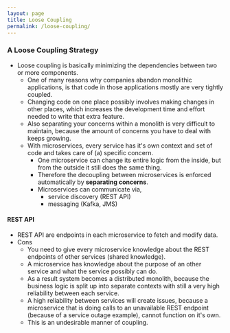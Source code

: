 ```yaml
---
layout: page
title: Loose Coupling 
permalink: /loose-coupling/
---
```



### A Loose Coupling Strategy

- Loose coupling is basically minimizing the dependencies between two or more components. 
    - One of many reasons why companies abandon monolithic applications, is that code in those applications mostly are very tightly coupled. 
    - Changing code on one place possibly involves making changes in other places, which increases the development time and effort needed to write that extra feature. 
    - Also separating your concerns within a monolith is very difficult to maintain, because the amount of concerns you have to deal with keeps growing.
    - With microservices, every service has it's own context and set of code and takes care of (a) specific concern. 
        - One microservice can change its entire logic from the inside, but from the outside it still does the same thing. 
        - Therefore the decoupling between microservices is enforced automatically by **separating concerns**. 
        - Microservices can communicate via, 
            - service discovery (REST API) 
            - messaging (Kafka, JMS)
            
            
#### REST API 
- REST API are endpoints in each microservice to fetch and modify data. 
- Cons
    - You need to give every microservice knowledge about the REST endpoints of other services (shared knowledge). 
    - A microservice has knowledge about the purpose of an other service and what the service possibly can do. 
    - As a result system becomes a distributed monolith, because the business logic is split up into separate contexts with still a very high reliability between each service. 
    - A high reliability between services will create issues, because a microservice that is doing calls to an unavailable REST endpoint (because of a service outage example), cannot function on it's own. 
    - This is an undesirable manner of coupling.            
